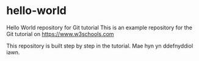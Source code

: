 # hello-world
Hello World repository for Git tutorial
This is an example repository for the Git tutorial on https://www.w3schools.com

This repository is built step by step in the tutorial.
Mae hyn yn ddefnyddiol iawn.
